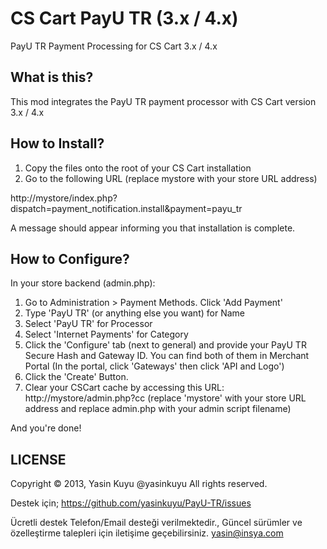 CS Cart PayU TR (3.x / 4.x)
======================================
PayU TR Payment Processing for CS Cart 3.x / 4.x

What is this?
--------------
This mod integrates the PayU TR payment processor with CS Cart version 3.x / 4.x 


How to Install?
---------------

1) Copy the files onto the root of your CS Cart installation  
2) Go to the following URL (replace mystore with your store URL address)

http://mystore/index.php?dispatch=payment_notification.install&payment=payu_tr

A message should appear informing you that installation is complete. 

How to Configure?
-----------------

In your store backend (admin.php):    
1) Go to Administration > Payment Methods. Click 'Add Payment'    
2) Type 'PayU TR' (or anything else you want) for Name    
3) Select 'PayU TR' for Processor    
4) Select 'Internet Payments' for Category   
5) Click the 'Configure' tab (next to general) and provide your PayU TR Secure Hash and Gateway ID. You can find both of them in Merchant Portal (In the portal, click 'Gateways' then click 'API and Logo')    
6) Click the 'Create' Button.   
7) Clear your CSCart cache by accessing this URL: http://mystore/admin.php?cc 
(replace 'mystore' with your store URL address and replace admin.php with your admin script filename)

And you're done!

LICENSE 
-------

Copyright &copy; 2013, Yasin Kuyu @yasinkuyu
All rights reserved.


Destek için;
https://github.com/yasinkuyu/PayU-TR/issues

Ücretli destek
Telefon/Email desteği verilmektedir.,
Güncel sürümler ve özelleştirme talepleri için iletişime geçebilirsiniz.
yasin@insya.com
